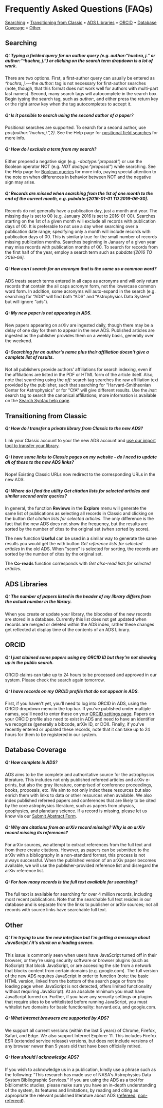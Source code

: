 # Frequently Asked Questions (FAQs)

[Searching](#searching) •
[Transitioning from Classic](#transitioning-from-classic) • 
[ADS Libraries](#ads-libraries) • 
[ORCID](#orcid) •
[Database Coverage](#database-coverage) •
[Other](#other) 

## Searching

##### Q: Typing a fielded query for an author query (e.g. author:“huchra, j.” or author:“^huchra, j.”) or clicking on the search term dropdown is a lot of work.
There are two options. First, a first-author query can usually be entered as *^huchra, j.*---the *author:* tag is not necessary for first-author searches (note, though, that this format does not work well for authors with multi-part last names). Second, many search tags will autocomplete in the search box. Begin typing the search tag, such as *author:*, and either press the return key or the right arrow key when the tag autocompletes to accept it. 

##### Q: Is it possible to search using the second author of a paper?
Positional searches are supported. To search for a second author, use *pos(author:&ldquo;huchra,j.”,2)*. See the Help page for [positional field searches](../search/positional) for more info.

##### Q: How do I exclude a term from my search?
Either prepend a negative sign (e.g. *-doctype:&ldquo;proposal"*) or use the Boolean operator NOT (e.g. *NOT doctype:&ldquo;proposal”*) while searching. See the Help page for [Boolean queries](../search/search-syntax#combining-search-terms-to-make-a-compound-query) for more info, paying special attention to the note on when differences in behavior between NOT and the negative sign may arise.

##### Q: Records are missed when searching from the 1st of one month to the end of the current month, e.g. pubdate:[2016-01-01 TO 2016-06-30].
Records do not generally have a publication day, just a month and year. The missing day is set to 00 (e.g. January 2016 is set to 2016-01-00). Searches starting on the 1st of a given month will exclude all records with publication days of 00. It is preferable to not use a day when searching over a publication date range; specifying only a month will include records with publication days of 00. This is similarly true for the small number of records missing publication months. Searches beginning in January of a given year may miss records with publication months of 00. To search for records from the first half of the year, employ a search term such as *pubdate:[2016 TO 2016-06]*.

##### Q: How can I search for an acronym that is the same as a common word?
ADS treats search terms entered in all caps as acronyms and will only return records that contain the all caps acronym form, not the lowercase common word form. In addition, some acronyms will auto-expand in the search (e.g. searching for “ADS” will find both “ADS” and “Astrophysics Data System” but will ignore “ads”).

##### Q: My new paper is not appearing in ADS.
New papers appearing on arXiv are ingested daily, though there may be a delay of one day for them to appear in the new ADS. Published articles are ingested as the publisher provides them on a weekly basis, generally over the weekend.

##### Q: Searching for an author's name plus their affiliation doesn't give a complete list of results.
Not all publishers provide authors' affiliations for search indexing, even if the affiliations are listed in the PDF or HTML form of the article itself. Also, note that searching using the *aff:* search tag searches the raw affiliation text provided by the publisher, such that searching for "Harvard-Smithsonian Center for Astrophysics" or for "CfA" will give different results. Use the *inst:* search tag to search the canonical affiliations; more information is available on the [Search Syntax help page](../search/search-syntax).

## Transitioning from Classic
##### Q: How do I transfer a private library from Classic to the new ADS?
Link your Classic account to your the new ADS account and [use our import tool to transfer your library](../libraries/legacy-importing#importing-libraries).

##### Q: I have some links to Classic pages on my website - do I need to update all of these to the new ADS links?
Nope! Existing Classic URLs now redirect to the corresponding URLs in the new ADS.

##### Q: Where do I find the utility ***Get citation lists for selected articles*** and similar second order queries?
In general, the function **Reviews** in the **Explore** menu will generate the same list of publications as selecting all records in Classic and clicking on the button *Get citation lists for selected articles*. The only difference is the fact that the new ADS does not show the frequency, but the results are sorted by the number of cites to the original set (when sorted by score).

The new function **Useful** can be used in a similar way to generate the same results you would get the with button *Get reference lists for selected articles* in the old ADS. When "score" is selected for sorting, the records are sorted by the number of cites by the original set.

The **Co-reads** function corresponds with *Get also-read lists for selected articles*.

## ADS Libraries
##### Q: The number of papers listed in the header of my library differs from the actual number in the library. 
When you create or update your library, the bibcodes of the new records are stored in a database. Currently this list does not get updated when records are merged or deleted within the ADS index, rather these changes get reflected at display time of the contents of an ADS Library.

## ORCID
##### Q: I just claimed some papers using my ORCID ID but they’re not showing up in the public search.
ORCID claims can take up to 24 hours to be processed and approved in our system. Please check the search again tomorrow.

##### Q: I have records on my ORCID profile that do not appear in ADS.
First, if you haven't yet, you'll need to log into ORCID in ADS, using the ORCID dropdown menu in the top bar. If you've published under multiple names, you'll need to enter these on your [ORCID settings page](https://ui.adsabs.harvard.edu/user/settings/orcid). Papers on your ORCID profile also need to exist in ADS and need to have an identifier we recognize (generally a bibcode, arXiv ID, or DOI). Finally, if you've recently entered or updated these records, note that it can take up to 24 hours for them to be registered in our system.

## Database Coverage
##### Q: How complete is ADS?
ADS aims to be the complete and authoritative source for the astrophysics literature. This includes not only published refereed articles and arXiv e-prints, but also the gray literature, comprised of conference proceedings, books, proposals, etc. We aim to not only index these resources but also enrich them with links to data or other resources when available. We also index published refereed papers and conferences that are likely to be cited by the core astrophysics literature, such as papers from physics, geophysics, and planetary science. If a record is missing, please let us know via our [Submit Abstract Form](http://adsabs.harvard.edu/adsfeedback/submit_abstract.html).

##### Q: Why are citations from an arXiv record missing? Why is an arXiv record missing its references?
For arXiv sources, we attempt to extract references from the full text and from there create citations. However, as papers can be submitted to the arXiv with a bibliography in a non-standard format, this process is not always successful. When the published version of an arXiv paper becomes available, we will use the publisher-provided reference list and disregard the arXiv reference list.

##### Q: For how many records is the full text available for searching?
The full text is available for searching for over 4 million records, including most recent publications. Note that the searchable full text resides in our database and is separate from the links to publisher or arXiv sources; not all records with source links have searchable full text.

## Other
##### Q: I'm trying to use the new interface but I'm getting a message about JavaScript / it's stuck on a loading screen.
This issue is commonly seen when users have JavaScript turned off in their browser, or they're using security software or browser plugins (such as NoScript) that block JavaScript, or are accessing the site from a network that blocks content from certain domains (e.g. google.com).  The full version of the new ADS requires JavaScript in order to function (note: the basic HTML version, linked from the bottom of the search page or from the loading page when JavaScript is not detected, offers limited functionality without requiring JavaScript).  At an absolute minimum you must have JavaScript turned on.  Further, if you have any security settings or plugins that require sites to be whitelisted before running JavaScript, you must whitelist two domains for basic functionality: harvard.edu, and google.com. 

##### Q: What internet browsers are supported by ADS?
We support all current versions (within the last 5 years) of Chrome, Firefox, Safari, and Edge. We also support Internet Explorer 11. This includes Firefox ESR (extended service release) versions, but does not include versions of any browser newer than 5 years old that have been officially retired. 

##### Q: How should I acknowledge ADS?
If you wish to acknowledge us in a publication, kindly use a phrase such as the following: “This research has made use of NASA's Astrophysics Data System Bibliographic Services.” If you are using the ADS as a tool for bibliometric studies, please make sure you have an in-depth understanding of the system, its features and limitations, by reading and citing as appropriate the relevant published literature about ADS ([refereed](https://ui.adsabs.harvard.edu/#/public-libraries/aI9-ox_2RNeZK-gm-4DpVQ), [non-refereed](https://ui.adsabs.harvard.edu/#/public-libraries/iETdWs2pSGajhFBI30X3UQ)).
